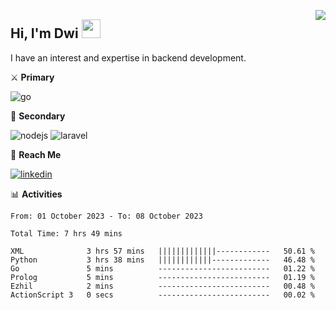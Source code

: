 [<img src="https://komarev.com/ghpvc/?username=masred&color=green&style=flat-square&label=Profile+Views" align="right">](github.com/masred)

## Hi, I'm Dwi <img src="https://raw.githubusercontent.com/MartinHeinz/MartinHeinz/master/wave.gif" width="30px">

I have an interest and expertise in backend development.

⚔️ **Primary**

![go](https://img.shields.io/badge/---?logo=go&label=Golang&style=social)

🔪 **Secondary**

![nodejs](https://img.shields.io/badge/---?logo=node.js&label=Node.js&style=social&logoColor=green)
![laravel](https://img.shields.io/badge/---?logo=laravel&label=Laravel&style=social)

🔗 **Reach Me**

[![linkedin](https://img.shields.io/badge/---?logo=linkedin&label=LinkedIn&style=social)](https://linkedin.com/in/dwifitriyanto)

📊 **Activities**

<!--START_SECTION:waka-->

```all_time
From: 01 October 2023 - To: 08 October 2023

Total Time: 7 hrs 49 mins

XML              3 hrs 57 mins   |||||||||||||------------   50.61 %
Python           3 hrs 38 mins   ||||||||||||-------------   46.48 %
Go               5 mins          -------------------------   01.22 %
Prolog           5 mins          -------------------------   01.19 %
Ezhil            2 mins          -------------------------   00.48 %
ActionScript 3   0 secs          -------------------------   00.02 %
```

<!--END_SECTION:waka-->
